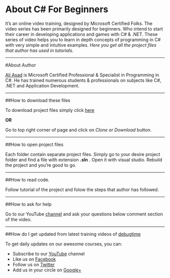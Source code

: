 About C# For Beginners
===

It’s an online video training, designed by Microsoft Certified Folks. The video series has been primarily designed for beginners. Who intend to start their career in developing applications and games with C# & .NET. These series of video helps you to learn in depth concepts of programming in C# with very simple and intuitive examples. *Here you get all the project files that author has used in tutorials*. 

---

#About Author

[Ali Asad](https://twitter.com/imaliasad) is Microsoft Certified Professional & Specialist in Programming in C#. He has trained numerous students &  professionals on subjects like C#, .NET and Application Development. 

---

##How to download these files

To download project files simply click [here](https://codeload.github.com/dbugtime/Csharp-For-Beginners/zip/master)

**OR**

Go to top right corner of page and click on *Clone or Download* button.

---


##How to open project files

Each folder contain separate project files. Simply go to your desire project folder and find a file with extension **.sln** . Open it with visual studio. Rebuild the project and you’re good to go.

---


##How to read code.

Follow tutorial of the project and folow the steps that author has followed.

---


##How to ask for help

Go to our YouTube [channel](https://www.youtube.com/channel/UC1dVAe_ZyY6KJdFtrv16j1g) and ask your questions below comment section of the video.

---


##How do I get updated from latest training videos of [debugtime](https://www.youtube.com/channel/UC1dVAe_ZyY6KJdFtrv16j1g)

To get daily updates on our awesome courses, you can:

* Subscribe to our [YouTube](https://www.youtube.com/channel/UC1dVAe_ZyY6KJdFtrv16j1g) channel
* Like us on [Facebook](https://www.facebook.com/debugtime)
* Follow us on [Twitter](https://twitter.com/debugtime) 
* Add us in your circle on [Google+](#)



 



